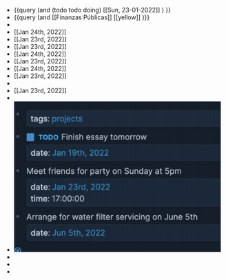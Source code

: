 - {{query (and (todo todo doing) [[Sun, 23-01-2022]] ) }}
- {{query (and [[Finanzas Públicas]] [[yellow]] )}}
-
- [[Jan 24th, 2022]]
- [[Jan 23rd, 2022]]
- [[Jan 23rd, 2022]]
- [[Jan 24th, 2022]]
- [[Jan 23rd, 2022]]
- [[Jan 24th, 2022]]
- [[Jan 23rd, 2022]]
-
- [[Jan 23rd, 2022]]
-
- ![image.png](../assets/image_1642943904681_0.png)
-
-
-
